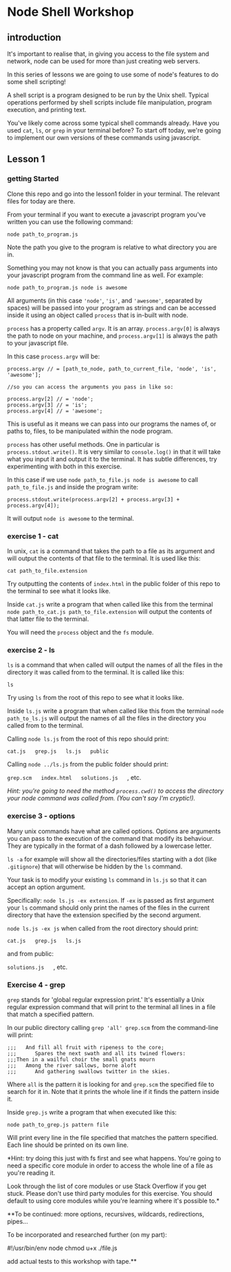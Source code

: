 # Node Shell Workshop

## introduction

It's important to realise that, in giving you access to the file system and network,
node can be used for more than just creating web servers.

In this series of lessons we are going to use some of node's features to do some shell scripting!

A shell script is a program designed to be run by the Unix shell. Typical operations performed by shell scripts include file manipulation, program execution, and printing text.

You've likely come across some typical shell commands already. Have you used `cat`, `ls`, or `grep` in your
terminal before? To start off today, we're going to implement our own versions of these commands using javascript.

## Lesson 1

### getting Started

Clone this repo and go into the lesson1 folder in your terminal. The relevant files for today are there.

From your terminal if you want to execute a javascript program you've written you can use the following command:

```
node path_to_program.js
```

Note the path you give to the program is relative to what directory you are in.

Something you may not know is that you can actually pass arguments into your javascript program from
the command line as well. For example:

```
node path_to_program.js node is awesome
```

All arguments (in this case `'node'`, `'is'`, and `'awesome'`, separated by spaces) will be passed into your program as strings and can be accessed inside it using an object called `process` that is in-built with node.

`process` has a property called `argv`. It is an array. `process.argv[0]` is always the path to node on your machine, and `process.argv[1]` is always the path to your javascript file.

In this case `process.argv` will be:

```javscript
process.argv // = [path_to_node, path_to_current_file, 'node', 'is', 'awesome'];

//so you can access the arguments you pass in like so:

process.argv[2] // = 'node';
process.argv[3] // = 'is';
process.argv[4] // = 'awesome';

```

This is useful as it means we can pass into our programs the names of, or paths to, files, to be manipulated within the node program.

`process` has other useful methods. One in particular is `process.stdout.write()`. It is very similar to `console.log()` in that it will take what you input it and output it to the terminal. It has subtle differences, try experimenting with both in this exercise.

In this case if we use `node path_to_file.js node is awesome` to call `path_to_file.js` and inside the program write:

```
process.stdout.write(process.argv[2] + process.argv[3] + process.argv[4]);
```

It will output `node is awesome` to the terminal.

### exercise 1 - cat

In unix, `cat` is a command that takes the path to a file as its argument and will output the contents of that file to the terminal. It is used like this:

`cat path_to_file.extension`

Try outputting the contents of `index.html` in the public folder of this repo to the terminal to see what it looks like.

Inside `cat.js` write a program that when called like this from the terminal `node path_to_cat.js path_to_file.extension` will output the contents of that latter file to the terminal.

You will need the `process` object and the `fs` module.

### exercise 2 - ls

`ls` is a command that when called will output the names of all the files in the directory it was called from to the terminal. It is called like this:

`ls`

Try using `ls` from the root of this repo to see what it looks like.

Inside `ls.js` write a program that when called like this from the terminal `node path_to_ls.js` will output the names of all the files in the directory you called from to the terminal.

Calling `node ls.js` from the root of this repo should print:

`cat.js   grep.js   ls.js   public   `

Calling `node ../ls.js` from the public folder should print:

`grep.scm   index.html   solutions.js   `, etc.

*Hint: you're going to need the method `process.cwd()` to access the directory your node command was called from. (You can't say I'm cryptic!).*

### exercise 3 - options

Many unix commands have what are called options. Options are arguments you can pass to the execution of the command that modify its behaviour. They are typically in the format of a dash followed by a lowercase letter.

`ls -a` for example will show all the directories/files starting with a dot (like `.gitignore`) that will otherwise be hidden by the `ls` command.

Your task is to modify your existing `ls` command in `ls.js` so that it can accept an option argument.

Specifically: `node ls.js -ex extension`. If `-ex` is passed as first argument your `ls` command should only print the names of the files in the current directory that have the extension specified by the second argument.

`node ls.js -ex js` when called from the root directory should print:

`cat.js   grep.js   ls.js   `

and from public:

`solutions.js   `, etc.

### Exercise 4 - grep

`grep` stands for 'global regular expression print.' It's essentially a Unix regular expression command that will print to the terminal all lines in a file that match a specified pattern.

In our public directory calling `grep 'all' grep.scm` from the command-line will print:

```
;;;   And fill all fruit with ripeness to the core;
;;;      Spares the next swath and all its twined flowers:
;;;Then in a wailful choir the small gnats mourn
;;;   Among the river sallows, borne aloft
;;;      And gathering swallows twitter in the skies.
```

Where `all` is the pattern it is looking for and `grep.scm` the specified file to search for it in.
Note that it prints the whole line if it finds the pattern inside it.

Inside `grep.js` write a program that when executed like this:

`node path_to_grep.js pattern file`

Will print every line in the file specified that matches the pattern specified. Each line should be printed on its own line.

*Hint: try doing this just with fs first and see what happens. You're going to need a specific core module in order to access the whole line of a file as you're reading it.

Look through the list of core modules or use Stack Overflow if you get stuck. Please don't use third party modules for this exercise. You should default to using core modules while you're learning where it's possible to.*

**To be continued: more options, recursives, wildcards, redirections, pipes...

To be incorporated and researched further (on my part):

#!/usr/bin/env node
chmod u+x ./file.js

add actual tests to this workshop with tape.**

